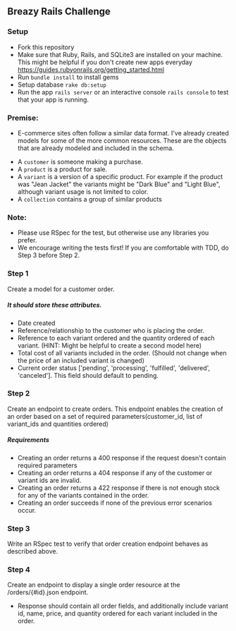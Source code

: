 ## Breazy Rails Challenge

### Setup
* Fork this repository
* Make sure that Ruby, Rails, and SQLite3 are installed on your machine. This might be helpful if you don't create new apps everyday https://guides.rubyonrails.org/getting_started.html
* Run ```bundle install``` to install gems
* Setup database ```rake db:setup```
* Run the app ```rails server``` or an interactive console ```rails console``` to test that your app is running.

### Premise:
* E-commerce sites often follow a similar data format. I've already created models for some of the more common resources.
These are the objects that are already modeled and included in the schema.
- A ```customer``` is someone making a purchase.
- A ```product``` is a product for sale.
- A ```variant``` is a version of a specific product. For example if the product was "Jean Jacket" the variants might be "Dark Blue" and "Light Blue", although variant usage is not limited to color.
- A ```collection``` contains a group of similar products

### Note:
* Please use RSpec for the test, but otherwise use any libraries you prefer.
* We encourage writing the tests first! If you are comfortable with TDD, do Step 3 before Step 2.

### Step 1
Create a model for a customer order.
##### It should store these attributes.
* Date created
* Reference/relationship to the customer who is placing the order.
* Reference to each variant ordered and the quantity ordered of each variant. (HINT: Might be helpful to create a second model here)
* Total cost of all variants included in the order. (Should not change when the price of an included variant is changed)
* Current order status ['pending', 'processing', 'fulfilled', 'delivered', 'canceled']. This field should default to pending.

### Step 2
Create an endpoint to create orders. This endpoint enables the creation of an order based on a set of required parameters(customer_id, list of variant_ids and quantities ordered)
##### Requirements
* Creating an order returns a 400 response if the request doesn't contain required parameters
* Creating an order returns a 404 response if any of the customer or variant ids are invalid.
* Creating an order returns a 422 response if there is not enough stock for any of the variants contained in the order.
* Creating an order succeeds if none of the previous error scenarios occur.

### Step 3
Write an RSpec test to verify that order creation endpoint behaves as described above.

### Step 4
Create an endpoint to display a single order resource at the  /orders/{#id}.json endpoint.
* Response should contain all order fields, and additionally include variant id, name, price, and quantity ordered for each variant included in the order.
